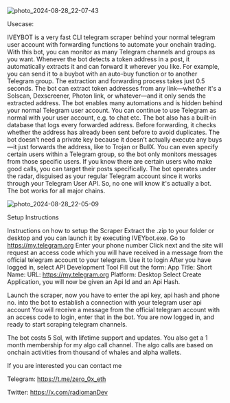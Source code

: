 ![photo_2024-08-28_22-07-43](https://github.com/user-attachments/assets/e1a9aedd-a065-40fb-8670-a43fb1ddd309)

Usecase:

IVEYBOT is a very fast CLI telegram scraper behind your normal telegram user account with forwarding functions to automate your onchain trading.
With this bot, you can monitor as many Telegram channels and groups as you want. Whenever the bot detects a token address in a post, it automatically extracts it and can forward it wherever you like.
For example, you can send it to a buybot with an auto-buy function or to another Telegram group. The extraction and forwarding process takes just 0.5 seconds. The bot can extract token addresses from
any link—whether it's a Solscan, Dexscreener, Photon link, or whatever—and it only sends the extracted address.
The bot enables many automations and is hidden behind your normal Telegram user account. You can continue to use Telegram as normal with your user account, e.g. to chat etc.
The bot also has a built-in database that logs every forwarded address. Before forwarding, it checks whether the address has already been sent before to avoid duplicates. 
The bot doesn’t need a private key because it doesn’t actually execute any buys—it just forwards the address, like to Trojan or BullX.
You can even specify certain users within a Telegram group, so the bot only monitors messages from those specific users. If you know there are certain users who make good calls, 
you can target their posts specifically. The bot operates under the radar, disguised as your regular Telegram account since it works through your Telegram User API. So, no one will know it's actually a bot.
The bot works for all major chains.

![photo_2024-08-28_22-05-09](https://github.com/user-attachments/assets/db17673b-a1bd-4d76-8b68-5b4f8939006f)


Setup Instructions

Instructions on how to setup the Scraper
Extract the .zip to your folder or desktop and you can launch it by executing IVEYbot.exe.
Go to https://my.telegram.org
Enter your phone number
Click next and the site will request an access code which you will have received in a message from the official telegram account to your telegram. 
Use it to login
After you have logged in, select API Development Tool
Fill out the form:
App Title: <Anything can go here>
Short Name: <Anything can go here>
URL: https://my.telegram.org
Platform: Desktop
Select Create Application, you will now be given an Api Id and an Api Hash. 


Launch the scraper, now you have to enter the api key, api hash and phone no. into the bot to establish a connection with your telegram user api account
You will receive a message from the official telegram account with an access code to login, enter that in the bot.
You are now logged in, and ready to start scraping telegram channels.

The bot costs 5 Sol, with lifetime support and updates. You also get a 1 month membership for my algo call channel. The algo calls are based on onchain activities from thousand of whales and alpha wallets.

If you are interested you can contact me

Telegram: https://t.me/zero_0x_eth

Twitter: https://x.com/radiomanDev
